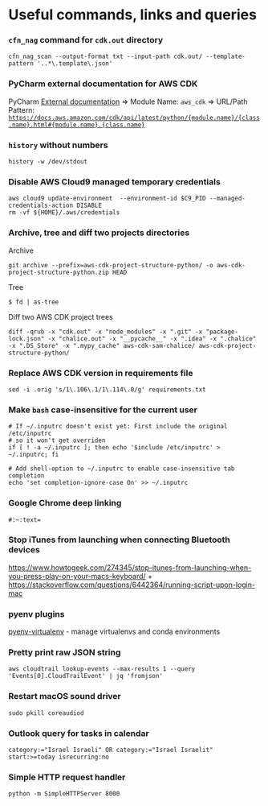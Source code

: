 # Useful commands, links and queries

### `cfn_nag` command for `cdk.out` directory
```
cfn_nag_scan --output-format txt --input-path cdk.out/ --template-pattern '..*\.template\.json'
```

### PyCharm external documentation for AWS CDK
PyCharm [External documentation](https://www.jetbrains.com/help/pycharm/viewing-reference-information.html#external-docs) => Module Name: `aws_cdk` => URL/Path Pattern: [`https://docs.aws.amazon.com/cdk/api/latest/python/{module.name}/{class.name}.html#{module.name}.{class.name}`](https://docs.aws.amazon.com/cdk/api/latest/python/%7Bmodule.name%7D/%7Bclass.name%7D.html#{module.name}.{class.name)

### `history` without numbers
```
history -w /dev/stdout
```

### Disable AWS Cloud9 managed temporary credentials
```
aws cloud9 update-environment  --environment-id $C9_PID --managed-credentials-action DISABLE
rm -vf ${HOME}/.aws/credentials
```

### Archive, tree and diff two projects directories
Archive
```
git archive --prefix=aws-cdk-project-structure-python/ -o aws-cdk-project-structure-python.zip HEAD
```

Tree
```
$ fd | as-tree
```

Diff two AWS CDK project trees
```
diff -qrub -x "cdk.out" -x "node_modules" -x ".git" -x "package-lock.json" -x "chalice.out" -x "__pycache__" -x ".idea" -x ".chalice" -x ".DS_Store" -x ".mypy_cache" aws-cdk-sam-chalice/ aws-cdk-project-structure-python/
```

### Replace AWS CDK version in requirements file
```
sed -i .orig 's/1\.106\.1/1\.114\.0/g' requirements.txt
```

### Make `bash` case-insensitive for the current user
```
# If ~/.inputrc doesn't exist yet: First include the original /etc/inputrc
# so it won't get overriden
if [ ! -a ~/.inputrc ]; then echo '$include /etc/inputrc' > ~/.inputrc; fi

# Add shell-option to ~/.inputrc to enable case-insensitive tab completion
echo 'set completion-ignore-case On' >> ~/.inputrc
```

### Google Chrome deep linking
`#:~:text=`

### Stop iTunes from launching when connecting Bluetooth devices
https://www.howtogeek.com/274345/stop-itunes-from-launching-when-you-press-play-on-your-macs-keyboard/
+
https://stackoverflow.com/questions/6442364/running-script-upon-login-mac

### pyenv plugins
[pyenv-virtualenv](https://github.com/pyenv/pyenv-virtualenv) - manage virtualenvs and conda environments

### Pretty print raw JSON string
`aws cloudtrail lookup-events --max-results 1 --query 'Events[0].CloudTrailEvent' | jq 'fromjson'`

### Restart macOS sound driver
`sudo pkill coreaudiod`

### Outlook query for tasks in calendar
`category:="Israel Israeli" OR category:="Israel Israelit" start:>=today isrecurring:no`

### Simple HTTP request handler
`python -m SimpleHTTPServer 8000`

